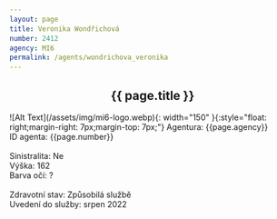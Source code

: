 ```yaml
---
layout: page
title: Veronika Wondřichová
number: 2412
agency: MI6
permalink: /agents/wondrichova_veronika
---
```


<center><h2>{{ page.title }}</h2></center>
![Alt Text](/assets/img/mi6-logo.webp){: width="150" }{:style="float: right;margin-right: 7px;margin-top: 7px;"}
Agentura: {{page.agency}}
<br>
ID agenta: {{page.number}}
<br>
<br>
Sinistralita: Ne
<br>
Výška: 162
<br>
Barva očí: ?
<br>
<br>
Zdravotní stav: Způsobilá službě
<br>
Uvedení do služby: srpen 2022